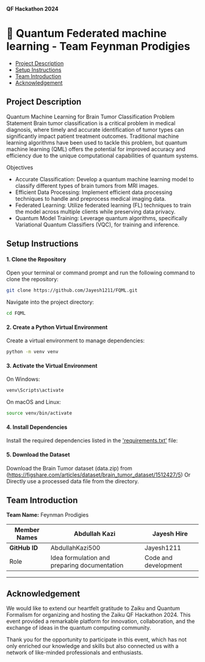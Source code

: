 **QF Hackathon 2024**
# :space_invader: Quantum Federated machine learning - Team Feynman Prodigies 

  - [Project Description](#Projectdescription)
- [ Setup Instructions](#SetupInstructions)
-  [Team Introduction](#team-introduction)
- [Acknowledgement](#Acknowledgement)








## Project Description 
 Quantum Machine Learning for Brain Tumor Classification
Problem Statement
Brain tumor classification is a critical problem in medical diagnosis, where timely and accurate identification of tumor types can significantly impact patient treatment outcomes. Traditional machine learning algorithms have been used to tackle this problem, but quantum machine learning (QML) offers the potential for improved accuracy and efficiency due to the unique computational capabilities of quantum systems.

Objectives
- Accurate Classification: Develop a quantum machine learning model to classify different types of brain tumors from MRI images.
- Efficient Data Processing: Implement efficient data processing techniques to handle and preprocess medical imaging data.
- Federated Learning: Utilize federated learning (FL) techniques to train the model across multiple clients while preserving data privacy.
- Quantum Model Training: Leverage quantum algorithms, specifically Variational Quantum Classifiers (VQC), for training and inference.


## Setup Instructions

#### 1. **Clone the Repository**

   Open your terminal or command prompt and run the following command to clone the repository:

   ```bash
   git clone https://github.com/Jayesh1211/FQML.git
```
Navigate into the project directory:
```bash
cd FQML
```
#### 2. **Create a Python Virtual Environment**
Create a virtual environment to manage dependencies:

```bash
python -m venv venv
```
#### 3. **Activate the Virtual Environment**
On Windows:
```bash
venv\Scripts\activate
```
On macOS and Linux:
```bash
source venv/bin/activate
```
#### 4. **Install Dependencies**
Install the required dependencies listed in the ['requirements.txt'](requirements.txt) file:

#### 5. **Download the Dataset**
Download the Brain Tumor dataset (data.zip) from (https://figshare.com/articles/dataset/brain_tumor_dataset/1512427/5)
Or 
Directly use a processed data file from the directory.


## Team Introduction
**Team Name:** Feynman Prodigies 

|   **Member Names**| **Abdullah Kazi**                      | **Jayesh Hire** |
|----------------|-----------------------------------|----------------------------|
| **GitHub ID**  | AbdullahKazi500                   | Jayesh1211      |  
|Role            | Idea formulation and preparing documentation                 | Code and development |

----------------------

## Acknowledgement
We would like to extend our heartfelt gratitude to Zaiku and Quantum Formalism for organizing and hosting the Zaiku QF Hackathon 2024. This event provided a remarkable platform for innovation, collaboration, and the exchange of ideas in the quantum computing community.

Thank you for the opportunity to participate in this event, which has not only enriched our knowledge and skills but also connected us with a network of like-minded professionals and enthusiasts.
